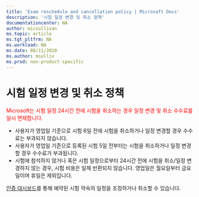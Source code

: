 ```yaml
---
title: 'Exam reschedule and cancellation policy | Microsoft Docs'
description: '시험 일정 변경 및 취소 정책'
documentationcenter: NA 
author: micsullivan
ms.topic: article
ms.tgt_pltfrm: NA
ms.workload: NA
ms.date: 08/11/2020
ms.author: msulliv
ms.prod: non-product-specific
---
```

# 시험 일정 변경 및 취소 정책

<div><font color='red'>Microsoft는 시험 일정 24시간 전에 시험을 취소하는 경우 일정 변경 및 취소 수수료를 일시 면제합니다.</font></div>

- 사용자가 영업일 기준으로 시험 6일 전에 시험을 취소하거나 일정 변경할 경우 수수료는 부과되지 않습니다.
- 사용자가 영업일 기준으로 등록된 시험 5일 전부터는 시험을 취소하거나 일정 변경할 경우 수수료가 부과됩니다.
- 시험에 참석하지 않거나 혹은 시험 일정으로부터 24시간 전에 시험을 취소/일정 변경하지 않는 경우, 시험 비용은 일체 반환되지 않습니다. 영업일은 월요일부터 금요일이며 휴일은 제외입니다.

[인증 대시보드](https://aka.ms/certdashboard)를 통해 예약된 시험 약속의 일정을 조정하거나 취소할 수 있습니다.
